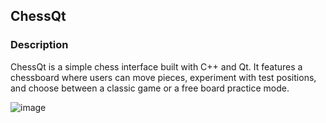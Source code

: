 ## ChessQt
### Description
ChessQt is a simple chess interface built with C++ and Qt. It features a chessboard where users can move pieces, experiment with 
test positions, and choose between a classic game or a free board practice mode.

![image](https://github.com/user-attachments/assets/a1ca5ed8-8d0a-43da-8fcb-fff60f5188a2)

